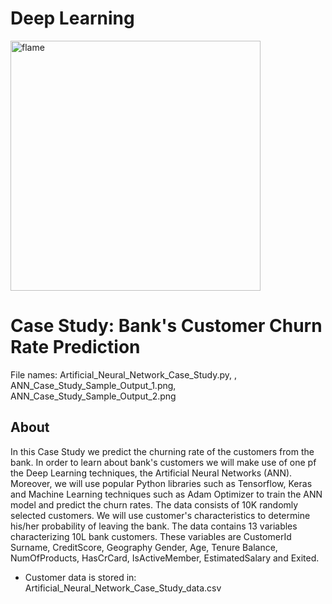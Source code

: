 # Deep Learning 

<p align="Header">
  <a href="https://flame-engine.org">
    <img alt="flame" width="400px" src="https://www.stonebridge.uk.com/blog/wp-content/uploads/2019/10/neuron-animation-blog.gif">
  </a>
</p>




# Case Study: Bank's Customer Churn Rate Prediction 
File names: Artificial_Neural_Network_Case_Study.py, , ANN_Case_Study_Sample_Output_1.png, ANN_Case_Study_Sample_Output_2.png

## About 
In this Case Study we predict the churning rate of the customers from the bank. In order to learn about bank's customers we will make use of one pf the Deep Learning techniques, the Artificial Neural Networks (ANN).
Moreover, we will use popular Python libraries such as Tensorflow, Keras and Machine Learning techniques such as Adam Optimizer to train the ANN model and predict the churn rates.  The data consists of 10K randomly selected customers. We will use customer's characteristics to determine his/her probability of leaving the bank. The data contains 13 variables characterizing 10L bank customers. These variables are CustomerId	Surname,	CreditScore, Geography	Gender, Age, Tenure	Balance, NumOfProducts, HasCrCard, IsActiveMember, EstimatedSalary and Exited. 
   - Customer data is stored in: Artificial_Neural_Network_Case_Study_data.csv

## 
